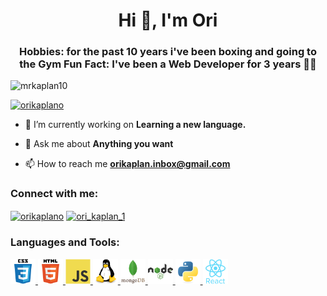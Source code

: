 <h1 align="center">Hi 👋, I'm Ori</h1>
<h3 align="center">Hobbies: for the past 10 years i've been boxing and going to the Gym Fun Fact: I've been a Web Developer for 3 years 👩‍💻</h3>

<p align="left"> <img src="https://komarev.com/ghpvc/?username=mrkaplan10&label=Profile%20views&color=0e75b6&style=flat" alt="mrkaplan10" /> </p>

<p align="left"> <a href="https://twitter.com/orikaplano" target="blank"><img src="https://img.shields.io/twitter/follow/orikaplano?logo=twitter&style=for-the-badge" alt="orikaplano" /></a> </p>

- 🔭 I’m currently working on **Learning a new language.**

- 💬 Ask me about **Anything you want**

- 📫 How to reach me **orikaplan.inbox@gmail.com**

<h3 align="left">Connect with me:</h3>
<p align="left">
<a href="https://twitter.com/orikaplano" target="blank"><img align="center" src="https://raw.githubusercontent.com/rahuldkjain/github-profile-readme-generator/master/src/images/icons/Social/twitter.svg" alt="orikaplano" height="30" width="40" /></a>
<a href="https://instagram.com/ori_kaplan_1" target="blank"><img align="center" src="https://raw.githubusercontent.com/rahuldkjain/github-profile-readme-generator/master/src/images/icons/Social/instagram.svg" alt="ori_kaplan_1" height="30" width="40" /></a>
</p>

<h3 align="left">Languages and Tools:</h3>
<p align="left"> <a href="https://www.w3schools.com/css/" target="_blank" rel="noreferrer"> <img src="https://raw.githubusercontent.com/devicons/devicon/master/icons/css3/css3-original-wordmark.svg" alt="css3" width="40" height="40"/> </a> <a href="https://www.w3.org/html/" target="_blank" rel="noreferrer"> <img src="https://raw.githubusercontent.com/devicons/devicon/master/icons/html5/html5-original-wordmark.svg" alt="html5" width="40" height="40"/> </a> <a href="https://developer.mozilla.org/en-US/docs/Web/JavaScript" target="_blank" rel="noreferrer"> <img src="https://raw.githubusercontent.com/devicons/devicon/master/icons/javascript/javascript-original.svg" alt="javascript" width="40" height="40"/> </a> <a href="https://www.linux.org/" target="_blank" rel="noreferrer"> <img src="https://raw.githubusercontent.com/devicons/devicon/master/icons/linux/linux-original.svg" alt="linux" width="40" height="40"/> </a> <a href="https://www.mongodb.com/" target="_blank" rel="noreferrer"> <img src="https://raw.githubusercontent.com/devicons/devicon/master/icons/mongodb/mongodb-original-wordmark.svg" alt="mongodb" width="40" height="40"/> </a> <a href="https://nodejs.org" target="_blank" rel="noreferrer"> <img src="https://raw.githubusercontent.com/devicons/devicon/master/icons/nodejs/nodejs-original-wordmark.svg" alt="nodejs" width="40" height="40"/> </a> <a href="https://www.python.org" target="_blank" rel="noreferrer"> <img src="https://raw.githubusercontent.com/devicons/devicon/master/icons/python/python-original.svg" alt="python" width="40" height="40"/> </a> <a href="https://reactjs.org/" target="_blank" rel="noreferrer"> <img src="https://raw.githubusercontent.com/devicons/devicon/master/icons/react/react-original-wordmark.svg" alt="react" width="40" height="40"/> </a> </p>

